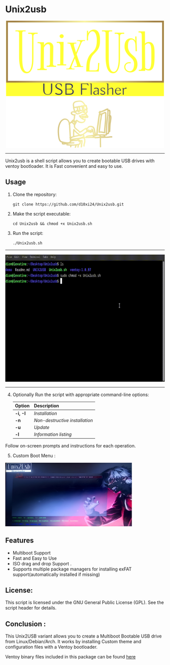 # Unix2usb

<p align="center">
  <img height="400" width="500" src="https://github.com/d10xi24/Unix2Usb/blob/main/demo/logo.png" />
</p>

---

Unix2usb is a shell script allows you to create bootable USB drives with ventoy bootloader. It is Fast convenient and easy to use. 

## Usage

1. Clone the repository:
   ```
   git clone https://github.com/d10xi24/Unix2usb.git
   ```
2. Make the script executable:
   ```
   cd Unix2usb && chmod +x Unix2usb.sh
   ```
3. Run the script:
   ```
   ./Unix2usb.sh
   ```
---

<p align="center">
  <img height="400" width="800" src="https://github.com/d10xi24/Unix2Usb/blob/main/demo/unix2usb.gif" />
</p>

---

4. Optionally Run the script with appropriate command-line options:
    

    | Option | Description                  |
    |--------|------------------------------|
    | **-i, -I** | *Installation*                 |
    | **-n**    | *Non-destructive installation* |
    | **-u**    | *Update*                       |
    | **-l**    | *Information listing*          |


Follow on-screen prompts and instructions for each operation.

5. Custom Boot Menu :

<p align="left">
  <img height="200" width="400" src="demo/Unix2usb-grub.jpg" />
</p>

## Features

- Multiboot Support
- Fast and Easy to Use
- ISO drag and drop Support .
- Supports multiple package managers for installing exFAT support(automatically installed if missing)


## License:

This script is licensed under the GNU General Public License (GPL). See the script header for details.

## Conclusion :

This Unix2USB variant allows you to create a Multiboot Bootable USB drive from Linux/Debian/Arch. 
It works by installing Custom theme and configuration files with a Ventoy bootloader. 

Ventoy binary files included in this package can be found [here](https://github.com/ventoy/Ventoy/releases/tag/v1.0.97)


